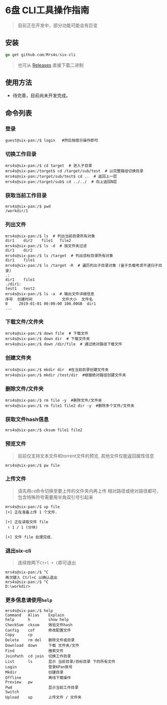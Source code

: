 # 6盘 CLI工具操作指南

> 目前正在开发中，部分功能可能会有巨变

## 安装

````go
go get github.com/Mrs4s/six-cli
````

> 也可从 [Releases](https://github.com/Mrs4s/six-cli/releases) 直接下载二进制 

##  使用方法

* 待完善，目前尚未开发完成。

## 命令列表

### 登录

````shell
guest@six-pan:/$ login   #然后按提示操作即可
````

### 切换工作目录

````shell
mrs4s@six-pan:/$ cd target  # 进入子目录
mrs4s@six-pan:/target$ cd /target/sub/test  # 以完整路径切换目录
mrs4s@six-pan:/target/sub/test$ cd ..  # 返回上一层
mrs4s@six-pan:/target/sub$ cd ../../  # 向上返回N层
````

### 获取当前工作目录

````shell
mrs4s@six-pan:/$ pwd
/workdir/1
````

### 列出文件

````shell
mrs4s@six-pan:/$ ls  # 列出当前目录所有对象
dir1	dir2	file1	file2
mrs4s@six-pan:/$ ls -d  # 按文件夹过滤
dir1	dir2
mrs4s@six-pan:/$ ls /target  # 列出目标目录所有对象
dir1	file1
mrs4s@six-pan:/$ ls /target -R  # 遍历列出子目录对象 (鉴于负载考虑不递归子目录)
.:
dir1	file1
./dir1:
test1	test2
mrs4s@six-pan:/$ ls -a  # 输出文件详细信息
序号  创建时间             文件大小  文件名
0     2019-01-01 00:00:00 100.00GB  dir1
...
````

### 下载文件/文件夹

````shell
mrs4s@six-pan:/$ down file  # 下载文件
mrs4s@six-pan:/$ down dir  # 下载文件夹
mrs4s@six-pan:/$ down /dir/file  # 通过绝对路径下载文件
````

### 创建文件夹

````shell
mrs4s@six-pan:/$ mkdir dir  #在当前目录创建文件夹
mrs4s@six-pan:/$ mkdir /test/dir  #根据绝对路径创建文件夹
````

### 删除文件/文件夹

````shell
mrs4s@six-pan:/$ rm file -y  #删除文件/文件夹
mrs4s@six-pan:/$ rm file1 file2 dir -y  #删除多个文件/文件夹
````

### 获取文件hash信息

````shell
mrs4s@six-pan:/$ cksum file1 file2 
````

### 预览文件
> 目前仅支持文本文件和torrent文件的预览, 其他文件仅能返回属性信息

````shell
mrs4s@six-pan:/$ pw file
````

### 上传文件
> 请先用`cd`命令切换至要上传的文件夹内再上传
> 相对路径或绝对路径都可，包含特殊符号需要用半角双引号引起来

````shell
mrs4s@six-pan:/$ up file  
[+] 正在准备上传 1 个文件.

[+] 正在读取文件 file
 ↑ 1 / 1 (分块)

[+] 文件 file 处理完成.
````

### 退出six-cli
> 连续按两下`Ctrl + C`即可退出

````shell
mrs4s@six-pan:/$ ^C
再次键入 Ctrl+C 以确认退出
mrs4s@six-pan:/$ ^C
D:\workdir>
````

### 更多信息请使用`help`

````shell
mrs4s@six-pan:/$ help
Command   Alias    Explain
help      h        show help
CheckSum  cksum    效验文件hash
Config    cof      修改配置文件
Copy      cp
Delete    rm del   删除文件或目录
Download  down     下载 文件夹/文件
Find               搜索文件
JoinPath  cd join  切换工作目录
List      ls       显示 当前目录/目标目录 下的所有文件
Login              登录6Pan账号
Mkdir              创建目录
Offline            离线下载操作
Preview   pw
Pwd                显示当前工作目录
Switch
Upload    up       上传文件 / 文件夹
````
